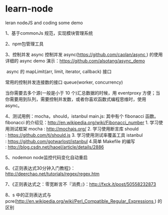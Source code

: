 # learn-node
leran nodeJS and coding some demo

1、基于commonJs 规范，实现模块管理系统

2、npm包管理工具

3、控制并发
async  控制并发
async(https://github.com/caolan/async ) 的使用
详细的 async demo 演示：https://github.com/alsotang/async_demo

 async 的 mapLimit(arr, limit, iterator, callback) 接口

常用的控制并发连接数的接口 queue(worker, concurrency)

当你需要去多个源(一般是小于 10 个)汇总数据的时候，用 eventproxy 方便；当你需要用到队列，需要控制并发数，或者你喜欢函数式编程思维时，使用 async。

4、测试用例：mocha，should，istanbul
main.js: 其中有个 fibonacci 函数。fibonacci 的介绍见：http://en.wikipedia.org/wiki/Fibonacci_number 
	1. 学习使用测试框架 mocha : http://mochajs.org/
	2. 学习使用断言库 should : https://github.com/tj/should.js
	3. 学习使用测试率覆盖工具 istanbul : https://github.com/gotwarlost/istanbul
	4.简单 Makefile 的编写 : http://blog.csdn.net/haoel/article/details/2886
	
5、nodemon  node监控代码变化自动重启

6、《正则表达式30分钟入门教程》：http://deerchao.net/tutorials/regex/regex.htm

7、《正则表达式之：零宽断言不『消费』》：http://fxck.it/post/50558232873

8、s 中的正则表达式与 pcre(http://en.wikipedia.org/wiki/Perl_Compatible_Regular_Expressions ) 的区别
